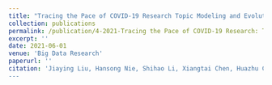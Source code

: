 ```yaml
---
title: "Tracing the Pace of COVID-19 Research Topic Modeling and Evolution"
collection: publications
permalink: /publication/4-2021-Tracing the Pace of COVID-19 Research: Topic Modeling and Evolution
excerpt: ''
date: 2021-06-01
venue: 'Big Data Research'
paperurl: ''
citation: 'Jiaying Liu, Hansong Nie, Shihao Li, Xiangtai Chen, Huazhu Cao, Jing Ren, Ivan Lee, and Feng Xia. Tracing the Pace of COVID-19 Research: Topic Modeling and Evolution, <i>Big Data Research</i>, 25:100236, 2021. ’
---
```


